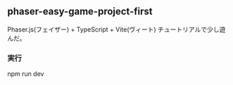 ## phaser-easy-game-project-first
Phaser.js(フェイザー) + TypeScript + Vite(ヴィート)
チュートリアルで少し遊んだ。

### 実行
npm run dev
